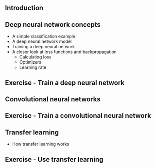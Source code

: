 ## Introduction
## Deep neural network concepts
  - A simple classification example
  - A deep neural network model
  - Training a deep neural network
  - A closer look at loss functions and backpropagation
    - Calculating loss
    - Optimizers
    - Learning rate
## Exercise - Train a deep neural network
## Convolutional neural networks
## Exercise - Train a convolutional neural network
## Transfer learning
  - How transfer learning works
## Exercise - Use transfer learning
